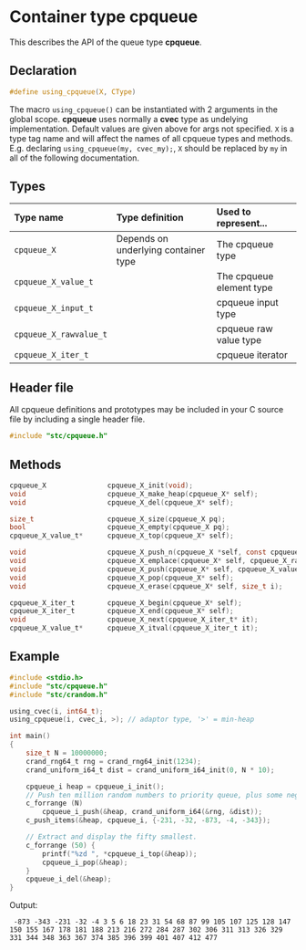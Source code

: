 # Container type cpqueue

This describes the API of the queue type **cpqueue**.

## Declaration

```c
#define using_cpqueue(X, CType)
```
The macro `using_cpqueue()` can be instantiated with 2 arguments in the global scope.
**cpqueue** uses normally a **cvec** type as undelying implementation.
Default values are given above for args not specified. `X` is a type tag name and
will affect the names of all cpqueue types and methods. E.g. declaring `using_cpqueue(my, cvec_my);`,
`X` should be replaced by `my` in all of the following documentation.

## Types

| Type name              | Type definition                        | Used to represent...                |
|:-----------------------|:---------------------------------------|:------------------------------------|
| `cpqueue_X`            | Depends on underlying container type   | The cpqueue type                     |
| `cpqueue_X_value_t`    |                                        | The cpqueue element type             |
| `cpqueue_X_input_t`    |                                        | cpqueue input type                   |
| `cpqueue_X_rawvalue_t` |                                        | cpqueue raw value type               |
| `cpqueue_X_iter_t`     |                                        | cpqueue iterator                     |

## Header file

All cpqueue definitions and prototypes may be included in your C source file by including a single header file.

```c
#include "stc/cpqueue.h"
```

## Methods

```c
cpqueue_X               cpqueue_X_init(void);
void                    cpqueue_X_make_heap(cpqueue_X* self);
void                    cpqueue_X_del(cpqueue_X* self);

size_t                  cpqueue_X_size(cpqueue_X pq);
bool                    cpqueue_X_empty(cpqueue_X pq);
cpqueue_X_value_t*      cpqueue_X_top(cpqueue_X* self);

void                    cpqueue_X_push_n(cpqueue_X *self, const cpqueue_X_input_t in[], size_t size);
void                    cpqueue_X_emplace(cpqueue_X* self, cpqueue_X_rawvalue_t raw);
void                    cpqueue_X_push(cpqueue_X* self, cpqueue_X_value_t value);
void                    cpqueue_X_pop(cpqueue_X* self);
void                    cpqueue_X_erase(cpqueue_X* self, size_t i);

cpqueue_X_iter_t        cpqueue_X_begin(cpqueue_X* self);
cpqueue_X_iter_t        cpqueue_X_end(cpqueue_X* self);
void                    cpqueue_X_next(cpqueue_X_iter_t* it);
cpqueue_X_value_t*      cpqueue_X_itval(cpqueue_X_iter_t it);
```

## Example
```c
#include <stdio.h>
#include "stc/cpqueue.h"
#include "stc/crandom.h"

using_cvec(i, int64_t);
using_cpqueue(i, cvec_i, >); // adaptor type, '>' = min-heap

int main()
{
    size_t N = 10000000;
    crand_rng64_t rng = crand_rng64_init(1234);
    crand_uniform_i64_t dist = crand_uniform_i64_init(0, N * 10);

    cpqueue_i heap = cpqueue_i_init();
    // Push ten million random numbers to priority queue, plus some negative ones.
    c_forrange (N)
        cpqueue_i_push(&heap, crand_uniform_i64(&rng, &dist));
    c_push_items(&heap, cpqueue_i, {-231, -32, -873, -4, -343});

    // Extract and display the fifty smallest.
    c_forrange (50) {
        printf("%zd ", *cpqueue_i_top(&heap));
        cpqueue_i_pop(&heap);
    }
    cpqueue_i_del(&heap);
}
```
Output:
```
 -873 -343 -231 -32 -4 3 5 6 18 23 31 54 68 87 99 105 107 125 128 147 150 155 167 178 181 188 213 216 272 284 287 302 306 311 313 326 329 331 344 348 363 367 374 385 396 399 401 407 412 477
```